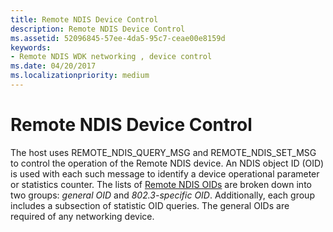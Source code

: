 ```yaml
---
title: Remote NDIS Device Control
description: Remote NDIS Device Control
ms.assetid: 52096845-57ee-4da5-95c7-ceae00e8159d
keywords:
- Remote NDIS WDK networking , device control
ms.date: 04/20/2017
ms.localizationpriority: medium
---
```


# Remote NDIS Device Control





The host uses REMOTE\_NDIS\_QUERY\_MSG and REMOTE\_NDIS\_SET\_MSG to control the operation of the Remote NDIS device. An NDIS object ID (OID) is used with each such message to identify a device operational parameter or statistics counter. The lists of [Remote NDIS OIDs](remote-ndis-oids.md) are broken down into two groups: *general OID* and *802.3-specific OID*. Additionally, each group includes a subsection of statistic OID queries. The general OIDs are required of any networking device.

 

 





